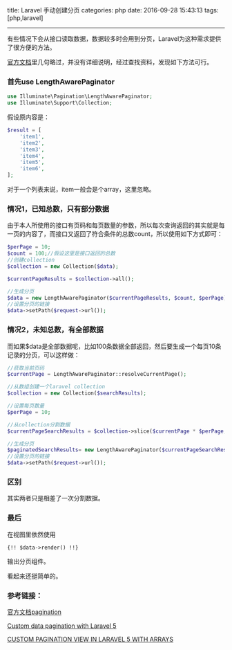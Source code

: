 title: Laravel 手动创建分页
categories: php
date: 2016-09-28 15:43:13
tags:  [php,laravel]

---

有些情况下会从接口读取数据，数据较多时会用到分页，Laravel为这种需求提供了很方便的方法。

[官方文档](https://laravel.com/docs/5.2/pagination)里几句略过，并没有详细说明，经过查找资料，发现如下方法可行。

### 首先use LengthAwarePaginator

```php
use Illuminate\Pagination\LengthAwarePaginator;
use Illuminate\Support\Collection;
```

假设原内容是：

```php
$result = [
    'item1',
    'item2',
    'item3',
    'item4',
    'item5',
    'item6',
];
```

对于一个列表来说，item一般会是个array，这里忽略。

### 情况1，已知总数，只有部分数据
由于本人所使用的接口有页码和每页数量的参数，所以每次查询返回的其实就是每一页的内容了，而接口又返回了符合条件的总数count，所以使用如下方式即可：

```php
$perPage = 10;
$count = 100;//假设这里是接口返回的总数
//创建collection
$collection = new Collection($data);

$currentPageResults = $collection->all();

//生成分页
$data = new LengthAwarePaginator($currentPageResults, $count, $perPage);
//设置分页的链接
$data->setPath($request->url());
```

### 情况2，未知总数，有全部数据
而如果$data是全部数据呢，比如100条数据全部返回，然后要生成一个每页10条记录的分页，可以这样做：

```php
//获取当前页码
$currentPage = LengthAwarePaginator::resolveCurrentPage();

//从数组创建一个laravel collection
$collection = new Collection($searchResults);

//设置每页数量
$perPage = 10;

//从collection分割数据
$currentPageSearchResults = $collection->slice($currentPage * $perPage, $perPage)->all();

//生成分页
$paginatedSearchResults= new LengthAwarePaginator($currentPageSearchResults, count($collection), $perPage);
//设置分页的链接
$data->setPath($request->url());
```

### 区别

其实两者只是相差了一次分割数据。

### 最后

在视图里依然使用

```
{!! $data->render() !!}
```

输出分页组件。

看起来还挺简单的。

### 参考链接：

[官方文档pagination](https://laravel.com/docs/5.2/pagination)

[Custom data pagination with Laravel 5](http://psampaz.github.io/custom-data-pagination-with-laravel-5/)

[CUSTOM PAGINATION VIEW IN LARAVEL 5 WITH ARRAYS](http://www.acekyd.com/2016/02/28/custom-pagination-view-in-laravel-5-with-arrays/)